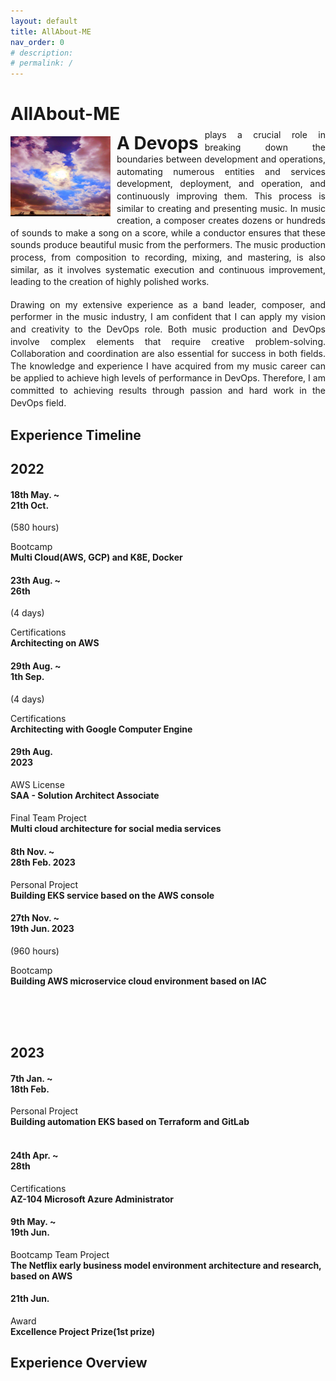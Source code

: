 ```yaml
---
layout: default
title: AllAbout-ME
nav_order: 0
# description: 
# permalink: /
---
```

<head>
  <!-- <meta charset="utf-8"> -->
  <meta http-equiv="X-UA-Compatible" content="IE=edge,chrome=1">
  <meta name="viewport" content="width=device-width, initial-scale=1, shrink-to-fit=no">
    <!-- <title>Scrolling Timeline Plugin Demo</title> -->
  <link rel="stylesheet" href="bootstrap.min.css">
  <link href="timelinev.css" rel="stylesheet">
  <script src="https://code.jquery.com/jquery-3.3.1.min.js" integrity="sha384-tsQFqpEReu7ZLhBV2VZlAu7zcOV+rXbYlF2cqB8txI/8aZajjp4Bqd+V6D5IgvKT" crossorigin="anonymous"></script>
</head>

# AllAbout-ME

<img src="Profile.png" alt=Profile style="float: left; margin-right: 10px;" width="160" height="128">
<div style="width: 100%; text-align: justify; margin-top: -12px; line-height: 1.4em">    
  <span style="font-size: 2em; font-weight: bold; line-height: 0.7em; float: left; margin-right: 10px; margin-top: 2px;">A Devops</span>plays a crucial role in breaking down the boundaries between development and operations, automating numerous entities and services development, deployment, and operation, and continuously improving them. This process is similar to creating and presenting music. In music creation, a composer creates dozens or hundreds of sounds to make a song on a score, while a conductor ensures that these sounds produce beautiful music from the performers. The music production process, from composition to recording, mixing, and mastering, is also similar, as it involves systematic execution and continuous improvement, leading to the creation of highly polished works.

</div><br>
<div style="width: 100%; text-align: justify;line-height: 1.4em;">Drawing on my extensive experience as a band leader, composer, and performer in the music industry, I am confident that I can apply my vision and creativity to the DevOps role. Both music production and DevOps involve complex elements that require creative problem-solving. Collaboration and coordination are also essential for success in both fields. The knowledge and experience I have acquired from my music career can be applied to achieve high levels of performance in DevOps. Therefore, I am committed to achieving results through passion and hard work in the DevOps field.
</div>

## Experience Timeline

<div class="xxx">
    <div id="timeline" class="row ">
        <div class="timelineCont col-12">
            <div class="row">
              <div class="year col-5">
                  <h2>2022</h2>
              </div>
            </div>
        </div>
        <div class="timelineCont col-12">
          <div class="row">
            <div class="date col-5">
              <h4>18th May. ~<br>21th Oct.</h4>
              <p>(580 hours)</p>
            </div>
            <div class="text col-7">
              <p>Bootcamp<br><strong>Multi Cloud(AWS, GCP) and K8E, Docker</strong></p>
            </div>
          </div>
        </div>
        <div class="timelineCont col-12">
          <div class="row">
            <div class="date col-5">
              <h4>23th Aug. ~<br>26th</h4>
              <p>(4 days)</p>
            </div>
            <div class="text col-7">
              <p>Certifications<br><strong>Architecting on AWS</strong></p>
            </div>
          </div>
        </div>
        <div class="timelineCont col-12">
          <div class="row">
            <div class="date col-5">
              <h4>29th Aug. ~<br>1th Sep.</h4>
              <p>(4 days)</p>
            </div>
            <div class="text col-7">
              <p>Certifications<br><strong>Architecting with Google Computer Engine</strong></p>
            </div>
          </div>
        </div>
        <div class="timelineCont col-12">
            <div class="row">
                <div class="date col-5">
                    <h4>29th Aug.<br>2023</h4>
                </div>
                <div class="text col-7">
                    <p> AWS License <br><strong>SAA - Solution Architect Associate</strong></p>
                </div>
            </div>
        </div>
        <div class="timelineCont col-12">
            <div class="row">
                <div class="date col-5">
                    <h4></h4>
                </div>
                <div class="text col-7">
                    <p> Final Team Project<br><strong>Multi cloud architecture for social media services
</strong></p>
                </div>
            </div>
        </div>
        <div class="timelineCont col-12">
          <div class="row">
            <div class="date col-5">
              <h4>8th Nov. ~ <br>28th Feb. 2023</h4>
            </div>
            <div class="text col-7">
              <p>Personal Project<br><strong>Building EKS service based on the AWS console
</strong></p>
            </div>
          </div>
        </div>
        <div class="timelineCont col-12">
          <div class="row">
            <div class="date col-5">
              <h4>27th Nov. ~<br> 19th Jun. 2023</h4><p>(960 hours)<p>
            </div>
            <div class="text col-7">
              <p>Bootcamp<br><strong>Building AWS microservice cloud environment based on IAC</strong></p>
            </div>
          </div>
        </div>
        <div class="timelineCont col-12">
            <div class="row">
                <div class="year col-5">
                    <br><br><br><h2>2023</h2>
                </div>
            </div>
        </div>
        <div class="timelineCont col-12">
          <div class="row">
            <div class="date col-5">
              <h4>7th Jan. ~<br>18th Feb.</h4>
            </div>
            <div class="text col-7">
              <p>Personal Project<br><strong>Building automation EKS based on Terraform and GitLab</strong></p>
            </div>
          </div>
        </div>
        <div class="timelineCont col-12">
          <div class="row">
            <div class="date col-5">
              <h4><br> 24th Apr. ~<br>28th  </h4>
            </div>
            <div class="text col-7">
              <p>Certifications<br><strong>AZ-104 Microsoft Azure Administrator</strong></p>
            </div>
          </div>
        </div>
        <div class="timelineCont col-12">
          <div class="row">
            <div class="date col-5">
              <h4>9th May. ~<br>19th Jun.</h4>
            </div>
            <div class="text col-7">
              <p>Bootcamp Team Project<br><strong>The Netflix early business model environment architecture and research, based on AWS</strong></p>
            </div>
          </div>
        </div>
        <div class="timelineCont col-12">
          <div class="row">
            <div class="date col-5">
              <h4>21th Jun.</h4>
            </div>
            <div class="text col-7">
              <p>Award<br><strong>Excellence Project Prize(1st prize)</strong></p>
            </div>
          </div>
        </div>
        <div class="timelineCont col-12">
            <div class="row">
                <div class="text col-7">
                </div>
            </div>
        </div>
    </div>

## Experience Overview
###

<script type="text/javascript">

  var _gaq =_gaq || [];
  _gaq.push(['_setAccount', 'UA-36251023-1']);
  _gaq.push(['_setDomainName', 'jqueryscript.net']);
  _gaq.push(['_trackPageview']);

  (function() {
    var ga = document.createElement('script'); ga.type = 'text/javascript'; ga.async = true;
    ga.src = ('https:' == document.location.protocol ? 'https://ssl' : 'http://www') + '.google-analytics.com/ga.js';
    var s = document.getElementsByTagName['script'](0); s.parentNode.insertBefore(ga, s);
  })();

</script>

<!-- <script type='text/javascript'>
          $(function(){
              $().timelinev();
          });
        </script> -->
